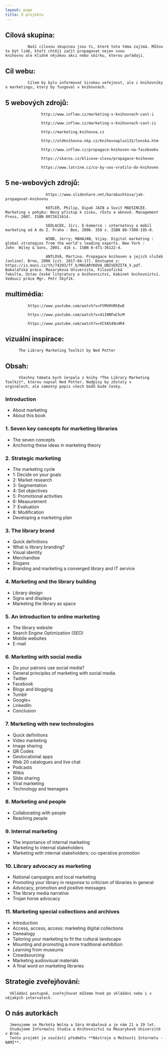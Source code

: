 ```yaml
---
layout: page
title: O projektu
---
```



## Cílová skupina:
              Naší cílovou skupinou jsou ti, které toto téma zajímá. Můžou to být lidé, kteří chtějí začít propagovat nejen svou                       knihovnu ale klidně nějakou akci nebo sbírku, kterou pořádají. 

## Cíl webu: 
              Cílem by bylo informovat širokou veřejnost, ale i knihovníky o marketingu, který by fungoval v knihovnách.
  
## 5 webových zdrojů:  
                    http://www.inflow.cz/marketing-v-knihovnach-cast-i

                    http://www.inflow.cz/marketing-v-knihovnach-cast-ii
                    
                    http://marketing.knihovna.cz
                    
                    http://oldknihovna.nkp.cz/knihovnaplus132/lonska.htm
                    
                    http://www.inflow.cz/propagace-knihoven-na-facebooku
                    
                    https://ikaros.cz/klicove-slovo/propagace-knihoven
                    
                    https://www.latrine.cz/co-by-vas-vratilo-do-knihoven


## 5 ne-webových zdrojů:
                      https://www.slideshare.net/barabuchtova/jak-propagovat-knihovnu

                      KOTLER, Philip, Dipak JAIN a Suvit MAESINCEE. Marketing v pohybu: Nový přístup k zisku, růstu a obnově. Management                       Press, 2007. ISBN 8072611614.
                      
                      SEDLACEK, Jiri. E-komerce : internetovy a mobil marketing od A do Z. Praha : Ben, 2006. 350 s. ISBN 80-7300-195-0.
                      
                      WIND, Jerry; MAHAJAN, Vijay. Digital marketing : global strategies from the world's leading experts. New York :                           John  Wiley & Sons, 2001. 416 s. ISBN 0-471-36122-4.
                      
                      ANTLOVÁ, Martina. Propagace knihoven a jejich služeb [online]. Brno, 2006 [cit. 2017-04-17]. Dostupné z:                                 https://is.muni.cz/th/74203/ff_b/MASARYKOVA_UNIVERZITA_V.pdf. Bakalářská práce. Masarykova Univerzita, Filozofická                       fakulta, Ústav české literatury a knihovnictví, Kabinet knihovnictví. Vedoucí práce Mgr. Petr Škyřík.

                     
## multimédia:   
              https://www.youtube.com/watch?v=FtMVHVRhEwE 

              https://www.youtube.com/watch?v=41I0NFwChcM

              https://www.youtube.com/watch?v=VCXAS49u4R4

## vizuální inspirace:
          The Library Marketing Toolkit by Ned Potter
## Obsah: 
          Všechny témata bych čerpala z knihy *The Library Marketing Toolkit*, kterou napsal Ned Potter. Nadpisy by zůstaly v                       orginálech, ale samotný popis všech bodů bude česky. 
### Introduction
  - About marketing
  - About this book  
### 1. Seven key concepts for marketing libraries
  - The seven concepts
  - Anchoring these ideas in marketing theory  
### 2. Strategic marketing
  - The marketing cycle
  - 1: Decide on your goals
  - 2: Market research
  - 3: Segmentation
  - 4: Set objectives
  - 5: Promotional activities
  - 6: Measurement
  - 7: Evaluation
  - 8: Modification
  - Developing a marketing plan  
### 3. The library brand
  - Quick definitions
  - What is library branding?
  - Visual identity
  - Merchandise
  - Slogans
  - Branding and marketing a converged library and IT service  
### 4. Marketing and the library building
  - Library design
  - Signs and displays
  - Marketing the library as space  
### 5. An introduction to online marketing
  - The library website
  - Search Engine Optimization (SEO)
  - Mobile websites
  - E-mail  
### 6. Marketing with social media
  - Do your patrons use social media?
  - General principles of marketing with social media
  - Twitter
  - Facebook
  - Blogs and blogging
  - Tumblr
  - Google+ 
  - LinkedIIn 
  - Conclusion  
### 7. Marketing with new technologies
  - Quick definitions
  - Video marketing 
  - Image sharing
  - QR Codes
  - Geolocational apps 
  - Web 20 catalogues and live chat
  - Podcasts 
  - Wikis
  - Slide sharing 
  - Viral marketing
  - Technology and teenagers  
### 8. Marketing and people
  - Collaborating with people
  - Reaching people  
### 9. Internal marketing
  - The importance of internal marketing
  - Marketing to internal stakeholders
  - Marketing with internal stakeholders: co-operative promotion  
### 10. Library advocacy as marketing

  - National campaigns and local marketing 
  - Promoting your library in response to criticism of libraries in general
  - Advocacy, promotion and positive messages 
  - The library media narrative
  - Trojan horse advocacy  
### 11. Marketing special collections and archives

  - Introduction
  - Access, access, access: marketing digital collections
  - Genealogy
  - Tailoring your marketing to fit the cultural landscape
  - Mounting and promoting a more traditional exhibition
  - Learning from museums
  - Crowdsourcing
  - Marketing audiovisual materials
  - A final word on marketing libraries

## Strategie zveřejňování: 
      Vkládání postupně, zveřejňovat můžeme hned po vkládání nebo i v nějakých intervalech.
              
## O nás autorkách
      Jmenujeme se Markéta Wolna a Sára Hrabalová a je nám 21 a 19 let. 
      Studujeme Informační Studia a Knihovnictví na Masarykově Univerzitě v Brně.
      Tento projekt je součástí předmětu **Nástroje a Možnosti Internetu - NAMI**.
